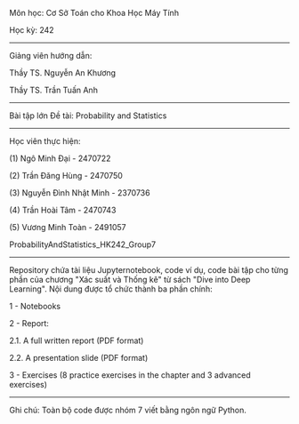 Môn học: Cơ Sở Toán cho Khoa Học Máy Tính

Học kỳ: 242

---

Giảng viên hướng dẫn:

Thầy TS. Nguyễn An Khương

Thầy TS. Trần Tuấn Anh

---
Bài tập lớn
Đề tài: Probability and Statistics

---

Học viên thực hiện:

(1) Ngô Minh Đại - 2470722

(2) Trần Đăng Hùng - 2470750

(3) Nguyễn Đình Nhật Minh - 2370736

(4) Trần Hoài Tâm - 2470743

(5) Vương Minh Toàn - 2491057




ProbabilityAndStatistics_HK242_Group7

---

Repository chứa tài liệu Jupyternotebook, code ví dụ, code bài tập cho từng phần của chương "Xác suất và Thống kê" từ sách "Dive into Deep Learning". Nội dung được tổ chức thành ba phần chính:

1 - Notebooks

2 - Report:

2.1. A full written report (PDF format)

2.2. A presentation slide (PDF format)

3 - Exercises (8 practice exercises in the chapter and 3 advanced exercises)

---

Ghi chú: Toàn bộ code được nhóm 7 viết bằng ngôn ngữ Python.



